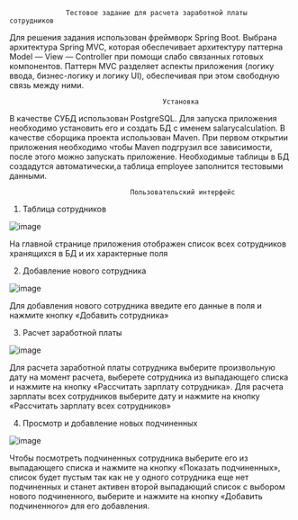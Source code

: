                   Тестовое задание для расчета заработной платы сотрудников

Для решения задания использован фреймворк Spring Boot. Выбрана архитектура Spring MVC, которая обеспечивает архитектуру 
паттерна Model — View — Controller при помощи слабо связанных готовых компонентов. Паттерн MVC разделяет аспекты приложения 
(логику ввода, бизнес-логику и логику UI), обеспечивая при этом свободную связь между ними.

                                          Установка

В качестве СУБД использован PostgreSQL.
Для запуска приложения необходимо установить его и создать БД с именем salarycalculation.
В качестве сборщика проекта использован Maven.
При первом открытии приложения необходимо чтобы Maven подгрузил все зависимости, после этого можно запускать приложение.
Необходимые таблицы в  БД создадутся автоматически,а таблица employee заполнится тестовыми данными.

                                  Пользовательский интерфейс
                                  
1.	Таблица сотрудников

![image](https://github.com/Zelenetskiy/salary-calculation/assets/99542125/f324261f-eb60-4476-9faf-72b725bc1ec8)

На главной странице приложения отображен список всех сотрудников хранящихся в БД и их характерные поля

2.	Добавление нового сотрудника

![image](https://github.com/Zelenetskiy/salary-calculation/assets/99542125/41d7ac99-5c0a-4eb0-9e77-3e5c41bc6d1d)

Для добавления нового сотрудника введите его данные в поля и нажмите кнопку «Добавить сотрудника»

3. Расчет заработной платы

![image](https://github.com/Zelenetskiy/salary-calculation/assets/99542125/2595db5b-772d-4a02-a503-a2698cd5903a)
 
Для расчета заработной платы сотрудника выберите произвольную дату на момент расчета, выберете сотрудника из выпадающего списка 
и нажмите  на кнопку «Рассчитать зарплату сотрудника». Для расчета зарплаты всех сотрудников выберите дату и нажмите на кнопку 
«Рассчитать зарплату всех сотрудников»

4. Просмотр и добавление новых подчиненных

![image](https://github.com/Zelenetskiy/salary-calculation/assets/99542125/3faaae85-7416-4e4c-ae58-fbdc68694f58)

Чтобы посмотреть подчиненных сотрудника выберите его из выпадающего списка и нажмите на кнопку «Показать подчиненных»,  список 
будет пустым так как не у одного сотрудника еще нет подчиненных и станет активен второй выпадающий список с выбором нового подчиненного, 
выберите и нажмите на кнопку «Добавить подчиненного» для его добавления.





